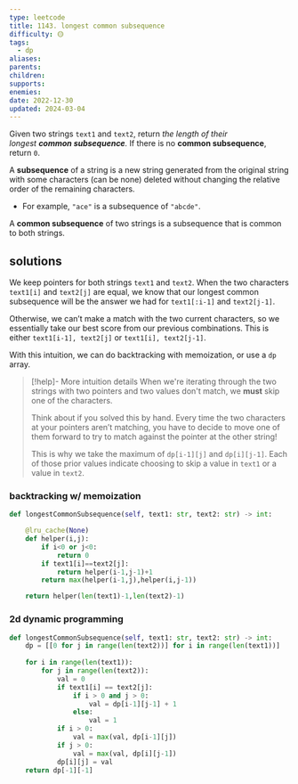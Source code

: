 ```yaml
---
type: leetcode
title: 1143. longest common subsequence
difficulty: 🟡
tags:
  - dp
aliases: 
parents: 
children: 
supports: 
enemies: 
date: 2022-12-30
updated: 2024-03-04
---
```


Given two strings `text1` and `text2`, return _the length of their longest **common subsequence**._ If there is no **common subsequence**, return `0`.

A **subsequence** of a string is a new string generated from the original string with some characters (can be none) deleted without changing the relative order of the remaining characters.

- For example, `"ace"` is a subsequence of `"abcde"`.

A **common subsequence** of two strings is a subsequence that is common to both strings.

## solutions

We keep pointers for both strings `text1` and `text2`. When the two characters `text1[i]` and `text2[j]` are equal, we know that our longest common subsequence will be the answer we had for `text1[:i-1]` and `text2[j-1]`.

Otherwise, we can’t make a match with the two current characters, so we essentially take our best score from our previous combinations. This is either `text1[i-1], text2[j]` or `text1[i], text2[j-1]`.

With this intuition, we can do backtracking with memoization, or use a `dp` array.

> [!help]- More intuition details
> When we're iterating through the two strings with two pointers and two values don't match, we **must** skip one of the characters.
>
> Think about if you solved this by hand. Every time the two characters at your pointers aren’t matching, you have to decide to move one of them forward to try to match against the pointer at the other string!
>
> This is why we take the maximum of `dp[i-1][j]` and `dp[i][j-1]`. Each of those prior values indicate choosing to skip a value in `text1` or a value in `text2`.

### backtracking w/ memoization

```python
def longestCommonSubsequence(self, text1: str, text2: str) -> int:

	@lru_cache(None)
	def helper(i,j):
		if i<0 or j<0:
			return 0
		if text1[i]==text2[j]:
			return helper(i-1,j-1)+1
		return max(helper(i-1,j),helper(i,j-1))

	return helper(len(text1)-1,len(text2)-1)
```

### 2d dynamic programming

```python
def longestCommonSubsequence(self, text1: str, text2: str) -> int:
	dp = [[0 for j in range(len(text2))] for i in range(len(text1))]
	
	for i in range(len(text1)):
		for j in range(len(text2)):
			val = 0
			if text1[i] == text2[j]:
				if i > 0 and j > 0:
					val = dp[i-1][j-1] + 1
				else:
					val = 1
			if i > 0:
				val = max(val, dp[i-1][j])
			if j > 0:
				val = max(val, dp[i][j-1])
			dp[i][j] = val
	return dp[-1][-1]
```

